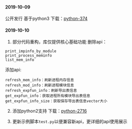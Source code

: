 
#### 2019-10-09
公开发行 基于python3 下载：[python-374](https://www.python.org/downloads/release/python-374/)

#### 2019-10-10
1. 部分代码重构，库仅提供核心基础功能
删除api：
```
print_impinfo_by_module
print_process_meminfo
list_mem_info`
```
添加api:
```
refresh_mem_info：刷新进程内存信息
refresh_mod_info：刷新进程模块信息
refresh_expfun_info：刷新导出表信息
get_expfun_info：获取进程所有模块导出表信息
get_expfun_info_size：获取保存导出表信息vector大小
```


2. 添加python2支持 下载：[python-2716](https://www.python.org/downloads/release/python-2716/)

3. 更新示例脚本`test.py`以便兼容新api，更详细的api使用展示
